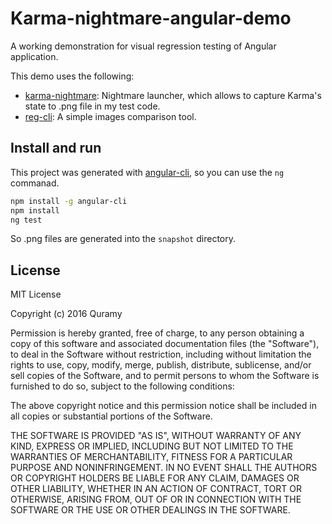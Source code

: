 # Karma-nightmare-angular-demo
A working demonstration for visual regression testing of Angular application. 

This demo uses the following:

* [karma-nightmare](https://github.com/bokuweb/karma-nightmare): Nightmare launcher, which allows to capture Karma's state to .png file in my test code.
* [reg-cli](https://github.com/bokuweb/reg-cli): A simple images comparison tool.

## Install and run

This project was generated with [angular-cli](https://github.com/angular/angular-cli), so you can use the `ng` commanad.

```sh
npm install -g angular-cli
npm install
ng test
```

So .png files are generated into the `snapshot` directory.


## License
MIT License

Copyright (c) 2016 Quramy

Permission is hereby granted, free of charge, to any person obtaining a copy
of this software and associated documentation files (the "Software"), to deal
in the Software without restriction, including without limitation the rights
to use, copy, modify, merge, publish, distribute, sublicense, and/or sell
copies of the Software, and to permit persons to whom the Software is
furnished to do so, subject to the following conditions:

The above copyright notice and this permission notice shall be included in all
copies or substantial portions of the Software.

THE SOFTWARE IS PROVIDED "AS IS", WITHOUT WARRANTY OF ANY KIND, EXPRESS OR
IMPLIED, INCLUDING BUT NOT LIMITED TO THE WARRANTIES OF MERCHANTABILITY,
FITNESS FOR A PARTICULAR PURPOSE AND NONINFRINGEMENT. IN NO EVENT SHALL THE
AUTHORS OR COPYRIGHT HOLDERS BE LIABLE FOR ANY CLAIM, DAMAGES OR OTHER
LIABILITY, WHETHER IN AN ACTION OF CONTRACT, TORT OR OTHERWISE, ARISING FROM,
OUT OF OR IN CONNECTION WITH THE SOFTWARE OR THE USE OR OTHER DEALINGS IN THE
SOFTWARE.
